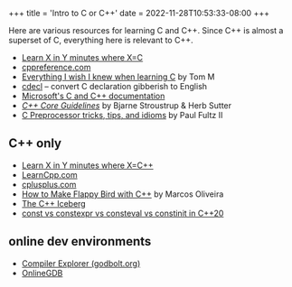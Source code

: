+++
title = 'Intro to C or C++'
date = 2022-11-28T10:53:33-08:00
+++

Here are various resources for learning C and C++. Since C++ is almost a superset of C, everything here is relevant to C++.

* [Learn X in Y minutes where X=C](https://learnxinyminutes.com/docs/c/)
* [cppreference.com](https://en.cppreference.com/w/)
* [Everything I wish I knew when learning C](https://tmewett.com/c-tips/) by Tom M
* [cdecl](https://cdecl.org/) – convert C declaration gibberish to English
* [Microsoft's C and C++ documentation](https://learn.microsoft.com/en-us/cpp/?view=msvc-170)
* [_C++ Core Guidelines_](https://isocpp.github.io/CppCoreGuidelines/CppCoreGuidelines) by Bjarne Stroustrup & Herb Sutter
* [C Preprocessor tricks, tips, and idioms](https://github.com/pfultz2/Cloak/wiki/C-Preprocessor-tricks,-tips,-and-idioms) by Paul Fultz II

## C++ only

* [Learn X in Y minutes where X=C++](https://learnxinyminutes.com/docs/c++/)
* [LearnCpp.com](https://www.learncpp.com/)
* [cplusplus.com](https://cplusplus.com/)
* [How to Make Flappy Bird with C++](https://terminalroot.com/how-to-make-flappy-bird-with-cpp/) by Marcos Oliveira
* [The C++ Iceberg](https://fouronnes.github.io/cppiceberg/)
* [const vs constexpr vs consteval vs constinit in C++20](https://www.cppstories.com/2022/const-options-cpp20/)

## online dev environments

* [Compiler Explorer (godbolt.org)](https://godbolt.org/)
* [OnlineGDB](https://www.onlinegdb.com/online_c_compiler)
